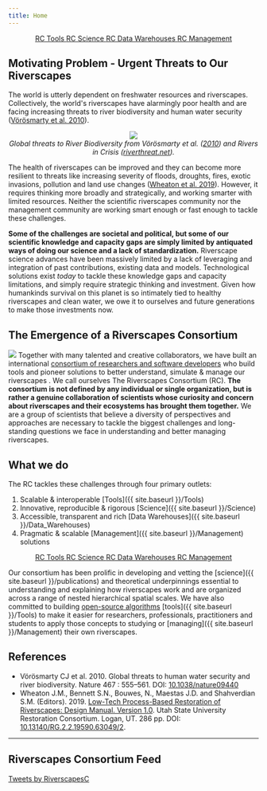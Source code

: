 ```yaml
---
title: Home
---
```

<div align="center">
<a class="hollow button" href="{{ site.baseurl }}/Tools"> <i class="fa fa-github" aria-hidden="true"></i> RC Tools </a>
<a class="hollow button" href="{{ site.baseurl }}/Science"><i class="fa fa-graduation-cap" aria-hidden="true"></i> RC Science </a>
<a class="hollow button" href="{{ site.baseurl }}/Data_Warehouses"><i class="fa fa-cloud" aria-hidden="true"></i> RC Data Warehouses </a>
<a class="hollow button" href="{{ site.baseurl }}/Management"><i class="fa fa-globe" aria-hidden="true"></i> RC Management </a>
</div>

## Motivating Problem - Urgent Threats to Our Riverscapes
The world is utterly dependent on freshwater resources and riverscapes. Collectively, the world's riverscapes have alarmingly poor health and are facing increasing threats to river biodiversity and human water security ([Vörösmarty  et al. 2010]((http://dx.doi.org/10.1038/nature09440))). 

<div align="center">
	<a href="http://www.riverthreat.net/"><img src="{{ site.baseurl }}/assets/images/IncidentBD_hires.png"></a><br>
	<em>Global threats to River Biodiversity from Vörösmarty  et al. (<a href="http://dx.doi.org/10.1038/nature09440">2010</a>) and Rivers in Crisis (<a href="https://www.riverthreat.net/">riverthreat.net</a>).</em> <br>
</div>


The health of riverscapes can be improved and they can become more resilient to threats like increasing severity of floods, droughts, fires, exotic invasions, pollution and land use changes ([Wheaton et al. 2019](http://lowtechpbr.restoration.usu.edu)). However, it requires thinking more broadly and strategically, and working smarter with limited resources. Neither the scientific riverscapes community nor the management community are working smart enough or fast enough to tackle these challenges. 

**Some of the challenges are societal and political, but some of our scientific knowledge and capacity gaps are simply limited by antiquated ways of doing our science and a lack of standardization.** Riverscape science advances have been massively limited by a lack of leveraging and integration of past contributions, existing data and models. Technological solutions exist *today* to tackle these knowledge gaps and capacity limitations, and simply require strategic thinking and investment. Given how humankinds survival on this planet is so intimately tied to healthy riverscapes and clean water, we owe it to ourselves and future generations to make those investments now.

## The Emergence of a Riverscapes Consortium
<img class="float-right" src="{{ site.baseurl }}/assets/images/rc/RiverscapesConsortium_Logo_Black_BHS_IconOnly.png"> Together with many talented and creative collaborators, we have built an international [consortium of researchers and software developers](consortium.html) who build tools and pioneer solutions to better understand, simulate & manage our riverscapes . We call ourselves  The Riverscapes Consortium (RC).  **The consortium is not defined by any individual or single organization, but is rather a genuine collaboration of scientists whose curiosity and concern about riverscapes and their ecosystems has brought them together.** We are a group of scientists that believe a diversity of perspectives and approaches are necessary to tackle the biggest challenges and long-standing questions we face in understanding and better managing riverscapes.

## What we do
The RC tackles these challenges through four primary outlets:
1. Scalable & interoperable [Tools]({{ site.baseurl }}/Tools)
2. Innovative, reproducible & rigorous [Science]({{ site.baseurl }}/Science)
3. Accessible, transparent and rich [Data Warehouses]({{ site.baseurl }}/Data_Warehouses)
4. Pragmatic & scalable [Management]({{ site.baseurl }}/Management) solutions

<div align="center">
<a class="button" href="{{ site.baseurl }}/Tools"> <i class="fa fa-github" aria-hidden="true"></i> RC Tools </a>
<a class="button" href="{{ site.baseurl }}/Science"><i class="fa fa-leanpub" aria-hidden="true"></i> RC Science </a>
<a class="button" href="{{ site.baseurl }}/Data_Warehouses"><i class="fa fa-cloud" aria-hidden="true"></i> RC Data Warehouses </a>
<a class="button" href="{{ site.baseurl }}/Management"><i class="fa fa-globe" aria-hidden="true"></i> RC Management </a>
</div>

Our consortium has been prolific in developing and vetting the [science]({{ site.baseurl }}/publications) and theoretical underpinnings essential to understanding and explaining how riverscapes work and are organized across a range of nested hierarchical spatial scales. We have also committed to building [open-source algorithms](https://github.com/Riverscapes) <i class="fa fa-github" aria-hidden="true"></i> [tools]({{ site.baseurl }}/Tools) to make it easier for researchers, professionals, practitioners and students to apply those concepts to studying or [managing]({{ site.baseurl }}/Management) their own riverscapes. 


## References
- Vörösmarty CJ et al. 2010. Global threats to human water security and river biodiversity. Nature 467 : 555–561. DOI: [10.1038/nature09440](http://dx.doi.org/10.1038/nature09440)  
- <a href="http://dx.doi.org/10.13140/RG.2.2.19590.63049/2"><i class="fa fa-file-pdf-o" aria-hidden="true"></i></a> Wheaton J.M., Bennett S.N., Bouwes, N., Maestas J.D. and Shahverdian S.M. (Editors). 2019. [Low-Tech Process-Based Restoration of Riverscapes: Design Manual. Version 1.0](http://dx.doi.org/10.13140/RG.2.2.19590.63049/2). Utah State University Restoration Consortium. Logan, UT. 286 pp. DOI: [10.13140/RG.2.2.19590.63049/2](http://dx.doi.org/10.13140/RG.2.2.19590.63049/2).

--------
## Riverscapes Consortium Feed


<a class="twitter-timeline" data-height="800" href="https://twitter.com/RiverscapesC?ref_src=twsrc%5Etfw">Tweets by RiverscapesC</a> <script async src="https://platform.twitter.com/widgets.js" charset="utf-8"></script>

